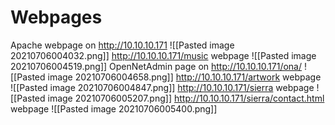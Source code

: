 # Webpages
Apache webpage on http://10.10.10.171 
![[Pasted image 20210706004032.png]]
http://10.10.10.171/music webpage
![[Pasted image 20210706004519.png]]
OpenNetAdmin page on http://10.10.10.171/ona/
![[Pasted image 20210706004658.png]]
http://10.10.10.171/artwork webpage
![[Pasted image 20210706004847.png]]
http://10.10.10.171/sierra  webpage
![[Pasted image 20210706005207.png]]
http://10.10.10.171/sierra/contact.html webpage
![[Pasted image 20210706005400.png]]